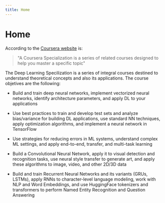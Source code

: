 ```yaml
---
title: Home
---
```


# Home

According to the [Coursera website](https://www.coursera.support/s/article/208280296-Specializations?language=en_US) is:

>  "A Coursera Specialization is a series of related courses designed to help you master a specific topic"

The Deep Learning Specilization is a series of integral courses destined to understand theoretical concepts and also its applications. The course objetives are the following: 

- Build and train deep neural networks, implement vectorized neural networks, identify architecture parameters, and apply DL to your applications

- Use best practices to train and develop test sets and analyze bias/variance for building DL applications, use standard NN techniques, apply optimization algorithms, and implement a neural network in TensorFlow

- Use strategies for reducing errors in ML systems, understand complex ML settings, and apply end-to-end, transfer, and multi-task learning

- Build a Convolutional Neural Network, apply it to visual detection and recognition tasks, use neural style transfer to generate art, and apply these algorithms to image, video, and other 2D/3D data

- Build and train Recurrent Neural Networks and its variants (GRUs, LSTMs), apply RNNs to character-level language modeling, work with NLP and Word Embeddings, and use HuggingFace tokenizers and transformers to perform Named Entity Recognition and Question Answering
